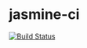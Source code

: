# jasmine-ci
[![Build Status](https://travis-ci.com/AkshithaKoppaka/jasmine-ci.svg?branch=main)](https://travis-ci.com/AkshithaKoppaka/jasmine-ci)